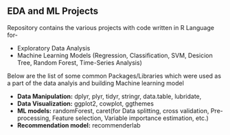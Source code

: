 ## EDA and ML Projects
Repository contains the various projects with code written in R Language for-
* Exploratory Data Analysis
* Machine Learning Models (Regression, Classification, SVM, Desicion Tree, Random Forest, Time-Series Analysis)

Below are the list of some common Packages/Libraries which were used as a part of the data analyis and building Machine learning model
* **Data Manipulation:** dplyr, plyr, tidyr, stringr, data.table, lubridate,
* **Data Visualization:** ggplot2, cowplot, ggthemes
* **ML models:** randomForest, caret(for Data splitting, cross validation, Pre-processing, Feature selection, Variable importance estimation, etc.)
* **Recommendation model:** recommenderlab
